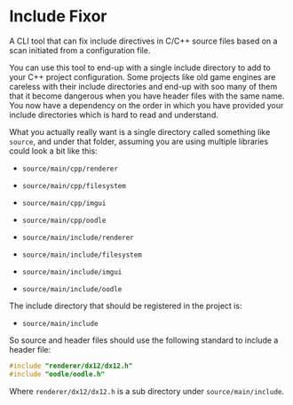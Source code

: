 # Include Fixor

A CLI tool that can fix include directives in C/C++ source files based on a scan initiated from a configuration file.

You can use this tool to end-up with a single include directory to add to your C++ project configuration. 
Some projects like old game engines are careless with their include directories and end-up with soo many of them that it 
become dangerous when you have header files with the same name. 
You now have a dependency on the order in which you have provided your include directories which is hard to read and understand.

What you actually really want is a single directory called something like `source`, and under that folder, assuming you are
using multiple libraries could look a bit like this:

- `source/main/cpp/renderer`
- `source/main/cpp/filesystem`
- `source/main/cpp/imgui`
- `source/main/cpp/oodle`

- `source/main/include/renderer`
- `source/main/include/filesystem`
- `source/main/include/imgui`
- `source/main/include/oodle`

The include directory that should be registered in the project is:

- `source/main/include`

So source and header files should use the following standard to include a header file:

```c++
#include "renderer/dx12/dx12.h"
#include "oodle/oodle.h"
```

Where `renderer/dx12/dx12.h` is a sub directory under `source/main/include`.

